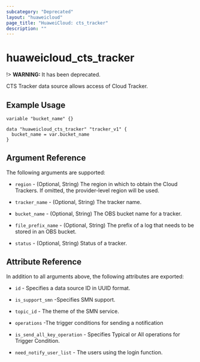 ```yaml
---
subcategory: "Deprecated"
layout: "huaweicloud"
page_title: "HuaweiCloud: cts_tracker"
description: ""
---
```


# huaweicloud\_cts\_tracker

!> **WARNING:** It has been deprecated.

CTS Tracker data source allows access of Cloud Tracker.

## Example Usage

```hcl
variable "bucket_name" {}

data "huaweicloud_cts_tracker" "tracker_v1" {
  bucket_name = var.bucket_name
}
```

## Argument Reference

The following arguments are supported:

* `region` - (Optional, String) The region in which to obtain the Cloud Trackers. If omitted, the provider-level region
  will be used.

* `tracker_name` - (Optional, String) The tracker name.

* `bucket_name` - (Optional, String) The OBS bucket name for a tracker.

* `file_prefix_name` - (Optional, String) The prefix of a log that needs to be stored in an OBS bucket.

* `status` - (Optional, String) Status of a tracker.

## Attribute Reference

In addition to all arguments above, the following attributes are exported:

* `id` - Specifies a data source ID in UUID format.

* `is_support_smn` -Specifies SMN support.

* `topic_id` - The theme of the SMN service.

* `operations` -The trigger conditions for sending a notification

* `is_send_all_key_operation` - Specifies Typical or All operations for Trigger Condition.

* `need_notify_user_list` - The users using the login function.
